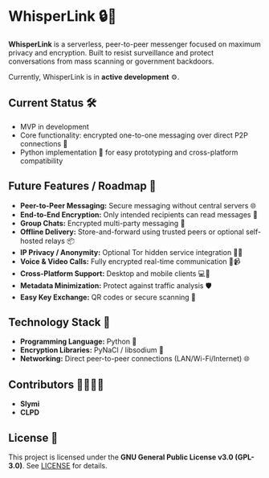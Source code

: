 # WhisperLink 🔒💬

**WhisperLink** is a serverless, peer-to-peer messenger focused on maximum privacy and encryption. Built to resist surveillance and protect conversations from mass scanning or government backdoors.

Currently, WhisperLink is in **active development** ⚙️.

## Current Status 🛠️

- MVP in development
- Core functionality: encrypted one-to-one messaging over direct P2P connections 🔐
- Python implementation 🐍 for easy prototyping and cross-platform compatibility

## Future Features / Roadmap 🚀

- **Peer-to-Peer Messaging:** Secure messaging without central servers 🌐
- **End-to-End Encryption:** Only intended recipients can read messages 🔏
- **Group Chats:** Encrypted multi-party messaging 👥
- **Offline Delivery:** Store-and-forward using trusted peers or optional self-hosted relays 📦
- **IP Privacy / Anonymity:** Optional Tor hidden service integration 🕵️‍♂️
- **Voice & Video Calls:** Fully encrypted real-time communication 🎤📹
- **Cross-Platform Support:** Desktop and mobile clients 💻📱
- **Metadata Minimization:** Protect against traffic analysis 🛡️
- **Easy Key Exchange:** QR codes or secure scanning 🔑

## Technology Stack 🧰

- **Programming Language:** Python 🐍  
- **Encryption Libraries:** PyNaCl / libsodium 🔐  
- **Networking:** Direct peer-to-peer connections (LAN/Wi-Fi/Internet) 🌐  

## Contributors 👨‍💻👩‍💻

- **Slymi**  
- **CLPD**

## License 📄

This project is licensed under the **GNU General Public License v3.0 (GPL-3.0)**. See [LICENSE](LICENSE) for details.
